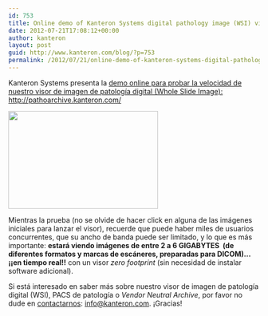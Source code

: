 ```yaml
---
id: 753
title: Online demo of Kanteron Systems digital pathology image (WSI) viewer
date: 2012-07-21T17:08:12+00:00
author: kanteron
layout: post
guid: http://www.kanteron.com/blog/?p=753
permalink: /2012/07/21/online-demo-of-kanteron-systems-digital-pathology-image-wsi-viewer/
---
```

Kanteron Systems presenta la <a title="http://pathoarchive.kanteron.com/" href="http://pathoarchive.kanteron.com/" target="_blank">demo online para probar la velocidad de nuestro visor de imagen de patología digital (Whole Slide Image): http://pathoarchive.kanteron.com/</a>

[<img class="aligncenter" title="WSI" src="http://farm8.staticflickr.com/7217/7404329892_ed1b3df174.jpg" alt="" width="300" height="196" />](http://pathoarchive.kanteron.com/)

Mientras la prueba (no se olvide de hacer click en alguna de las imágenes iniciales para lanzar el visor), recuerde que puede haber miles de usuarios concurrentes, que su ancho de banda puede ser limitado, y lo que es más importante: **estará viendo imágenes de entre 2 a 6 GIGABYTES  (de diferentes formatos y marcas de escáneres, preparadas para DICOM)... ¡¡en tiempo real!!** con un visor _zero footprint_ (sin necesidad de instalar software adicional).

Si está interesado en saber más sobre nuestro visor de imagen de patología digital (WSI), PACS de patología o _Vendor Neutral Archive_, por favor no dude en <a title="http://www.kanteron.com/blog/es/contact/" href="http://www.kanteron.com/blog/es/contact/" target="_blank">contactarnos</a>: info@kanteron.com. ¡Gracias!
